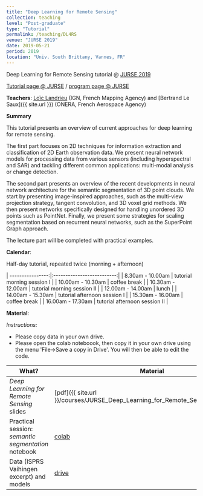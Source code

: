 ```yaml
---
title: "Deep Learning for Remote Sensing"
collection: teaching
level: "Post-graduate"
type: "Tutorial"
permalink: /teaching/DL4RS
venue: "JURSE 2019"
date: 2019-05-21
period: 2019
location: "Univ. South Brittany, Vannes, FR"
---
```


Deep Learning for Remote Sensing tutorial @ [JURSE 2019](http://jurse2019.org/)

[Tutorial page @ JURSE](http://jurse2019.org/?page_id=57) / [program page @ JURSE](http://jurse2019.org/?page_id=975)

**Teachers**:
[Loïc Landrieu](https://loiclandrieu.com/) (IGN, French Mapping Agency) and [Bertrand Le Saux]({{ site.url }}) (ONERA, French Aerospace Agency)


**Summary**

This tutorial presents an overview of current approaches for deep learning for remote sensing.

The first part focuses on 2D techniques for information extraction and classification of 2D Earth observation data. We present neural network models for processing data from various sensors (including hyperspectral and SAR) and tackling different common applications: multi-modal analysis or change detection.

The second part presents an overview of the recent developments in neural network architecture for the semantic segmentation of 3D point clouds. We start by presenting image-inspired approaches, such as the multi-view projection strategy, tangent convolution, and 3D voxel grid methods. We then present networks specifically designed for handling unordered 3D points such as PointNet. Finally, we present some strategies for scaling segmentation based on recurrent neural networks, such as the SuperPoint Graph approach.

The lecture part will be completed with practical examples.

**Calendar**:

<!-- <style>p{color:red;}</style> -->

Half-day tutorial, repeated twice (morning + afternoon)

| ----------------:|:--------------------------:|
| 8.30am - 10.00am | tutorial morning session I |
| 10.00am - 10.30am | coffee break |
| 10.30am - 12.00am | tutorial morning session II |
| 12.00am - 14.00am | lunch |
| 14.00am - 15.30am | tutorial afternoon session I |
| 15.30am - 16.00am | coffee break |
| 16.00am - 17.30am | tutorial afternoon session II |


**Material**:

_Instructions:_

* Please copy data in your own drive.
* Please open the colab noteboook, then copy it in your own drive using the menu 'File->Save a copy in Drive'. You will then be able to edit the code.

| What? | Material |
| --- |  --- |
| _Deep Learning for Remote Sensing_ slides  | [pdf]({{ site.url }}/courses/JURSE_Deep_Learning_for_Remote_Sensing_Tutorial.pdf) |
| Practical session: _semantic segmentation_ notebook | [colab](https://colab.research.google.com/drive/1Om2H3T9Kt4CtBBMieN0JHdR5-ZqJ1Cbe) |
| Data (ISPRS Vaihingen excerpt) and models | [drive](https://drive.google.com/open?id=10AgLjM52sbEsMSO44tC7yvh93IFKcfv_) |

